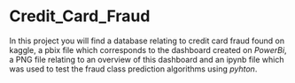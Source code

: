 # Credit_Card_Fraud
In this project you will find a database relating to credit card fraud found on kaggle, a pbix file which corresponds to the dashboard created on $PowerBi$, a PNG file relating to an overview of this dashboard and an ipynb file which was used to test the fraud class prediction algorithms using $pyhton$.
